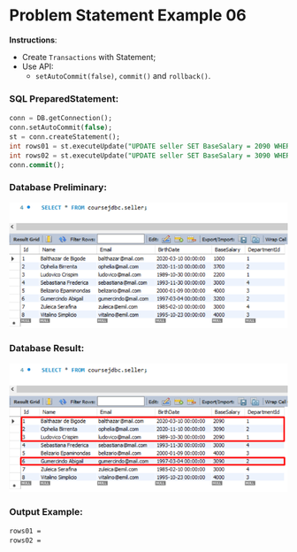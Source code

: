 # Problem Statement Example 06

**Instructions**: 
- Create `Transactions` with Statement;
- Use API:
	- `setAutoCommit(false)`, `commit()` and `rollback()`.

### SQL PreparedStatement:

```sql
conn = DB.getConnection();
conn.setAutoCommit(false);
st = conn.createStatement();
int rows01 = st.executeUpdate("UPDATE seller SET BaseSalary = 2090 WHERE DepartmentId = 1");
int rows02 = st.executeUpdate("UPDATE seller SET BaseSalary = 3090 WHERE DepartmentId = 2");
conn.commit();

```
### Database Preliminary:
![Database Preliminary](https://github.com/souzafcharles/Complete-Java-Object-Oriented-Programming-and-Projects/blob/master/Section_Q17_Database_Access_with_JDBC/ProblemStatementExample06/database-preliminary.png)

### Database Result:
![Database Result](https://github.com/souzafcharles/Complete-Java-Object-Oriented-Programming-and-Projects/blob/master/Section_Q17_Database_Access_with_JDBC/ProblemStatementExample06/database-result.png)

### Output Example:
```txt
rows01 =
rows02 =
```